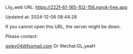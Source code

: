 Lily_web URL: https://222f-61-165-102-156.ngrok-free.app

Updated at: 2024-12-06 08:44:28

If you cannot open this URL, the server might be down.

Please contact: 

goley04@foxmail.com Or Wechat:GL_yeaH